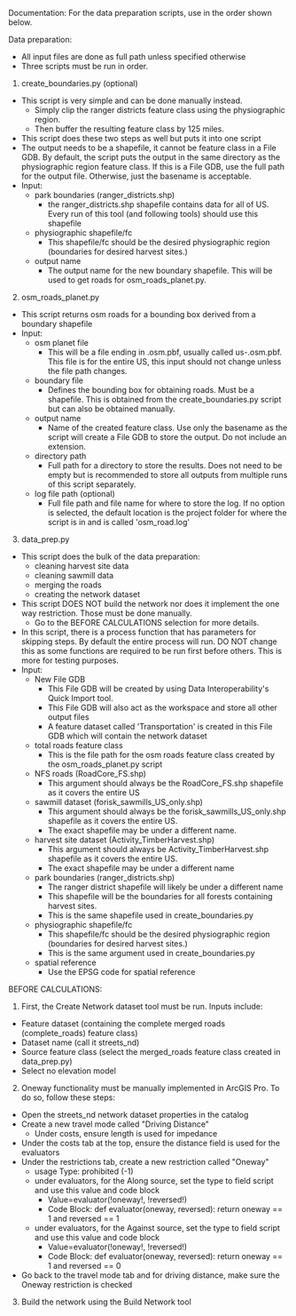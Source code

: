 Documentation:
For the data preparation scripts, use in the order shown below.

Data preparation:
- All input files are done as full path unless specified otherwise
- Three scripts must be run in order.
1. create_boundaries.py (optional)
  - This script is very simple and can be done manually instead. 
    - Simply clip the ranger districts feature class using the physiographic region.
    - Then buffer the resulting feature class by 125 miles.
  - This script does these two steps as well but puts it into one script
  - The output needs to be a shapefile, it cannot be feature class in a File GDB. By default, the script puts the output
    in the same directory as the physiographic region feature class. If this is a File GDB, use the full path for the 
    output file. Otherwise, just the basename is acceptable.
  - Input:
    - park boundaries (ranger_districts.shp)
      - the ranger_districts.shp shapefile contains data for all of US. Every run of this tool (and following tools) 
        should use this shapefile
    - physiographic shapefile/fc
      - This shapefile/fc should be the desired physiographic region (boundaries for desired harvest sites.)
    - output name
      - The output name for the new boundary shapefile. This will be used to get roads for osm_roads_planet.py. 

2. osm_roads_planet.py
  - This script returns osm roads for a bounding box derived from a boundary shapefile
  - Input:
    - osm planet file
      - This will be a file ending in .osm.pbf, usually called us-<yymmdd>.osm.pbf. This file is for the entire US,
        this input should not change unless the file path changes.
    - boundary file
      - Defines the bounding box for obtaining roads. Must be a shapefile. This is obtained from the 
        create_boundaries.py script but can also be obtained manually.
    - output name
      - Name of the created feature class. Use only the basename as the script will create a File GDB to store the
        output. Do not include an extension.
    - directory path
      - Full path for a directory to store the results. Does not need to be empty but is recommended to store all 
        outputs from multiple runs of this script separately.
    - log file path (optional)
      - Full file path and file name for where to store the log. If no option is selected, the default location
        is the project folder for where the script is in and is called 'osm_road.log'

3. data_prep.py
  - This script does the bulk of the data preparation:
    - cleaning harvest site data
    - cleaning sawmill data
    - merging the roads 
    - creating the network dataset
  - This script DOES NOT build the network nor does it implement the one way restriction. Those must be done manually.
    - Go to the BEFORE CALCULATIONS selection for more details.
  - In this script, there is a process function that has parameters for skipping steps. By default the entire process 
    will run. DO NOT change this as some functions are required to be run first before others. This is more for 
    testing purposes.
  - Input:
    - New File GDB
      - This File GDB will be created by using Data Interoperability's Quick Import tool.
      - This File GDB will also act as the workspace and store all other output files
      - A feature dataset called 'Transportation' is created in this File GDB which will contain the network dataset
    - total roads feature class
      - This is the file path for the osm roads feature class created by the osm_roads_planet.py script
    - NFS roads (RoadCore_FS.shp)
      - This argument should always be the RoadCore_FS.shp shapefile as it covers the entire US
    - sawmill dataset (forisk_sawmills_US_only.shp)
      - This argument should always be the forisk_sawmills_US_only.shp shapefile as it covers the entire US. 
      - The exact shapefile may be under a different name.
    - harvest site dataset (Activity_TimberHarvest.shp)
      - This argument should always be Activity_TimberHarvest.shp shapefile as it covers the entire US.
      - The exact shapefile may be under a different name
    - park boundaries (ranger_districts.shp)
      - The ranger district shapefile will likely be under a different name
      - This shapefile will be the boundaries for all forests containing harvest sites.
      - This is the same shapefile used in create_boundaries.py
    - physiographic shapefile/fc
      - This shapefile/fc should be the desired physiographic region (boundaries for desired harvest sites.)
      - This is the same argument used in create_boundaries.py
    - spatial reference
      - Use the EPSG code for spatial reference
    
BEFORE CALCULATIONS:
1. First, the Create Network dataset tool must be run. Inputs include:
  - Feature dataset (containing the complete merged roads (complete_roads) feature class)
  - Dataset name (call it streets_nd)
  - Source feature class (select the merged_roads feature class created in data_prep.py)
  - Select no elevation model
2. Oneway functionality must be manually implemented in ArcGIS Pro. To do so, follow these steps:
  - Open the streets_nd network dataset properties in the catalog
  - Create a new travel mode called "Driving Distance"
    - Under costs, ensure length is used for impedance
  - Under the costs tab at the top, ensure the distance field is used for the evaluators
  - Under the restrictions tab, create a new restriction called "Oneway"
    - usage Type: prohibited (-1)
    - under evaluators, for the Along source, set the type to field script and use this value and code block
      - Value=evaluator(!oneway!, !reversed!)
      - Code Block:
        def evaluator(oneway, reversed):
          return oneway == 1 and reversed == 1
    - under evaluators, for the Against source, set the type to field script and use this value and code block
      - Value=evaluator(!oneway!, !reversed!)
      - Code Block:
        def evaluator(oneway, reversed):
          return oneway == 1 and reversed == 0
  - Go back to the travel mode tab and for driving distance, make sure the Oneway restriction is checked
3. Build the network using the Build Network tool

